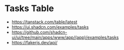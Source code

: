 # Tasks Table

- https://tanstack.com/table/latest
- https://ui.shadcn.com/examples/tasks
- https://github.com/shadcn-ui/ui/tree/main/apps/www/app/(app)/examples/tasks
- https://fakerjs.dev/api/
